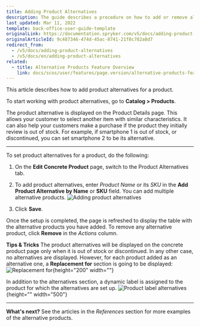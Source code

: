 ```yaml
---
title: Adding Product Alternatives
description: The guide describes a procedure on how to add or remove alternatives to the products in the Back Office.
last_updated: Mar 11, 2022
template: back-office-user-guide-template
originalLink: https://documentation.spryker.com/v5/docs/adding-product-alternatives
originalArticleId: 9c487346-474d-45ac-8741-21f8c782a8d7
redirect_from:
  - /v5/docs/adding-product-alternatives
  - /v5/docs/en/adding-product-alternatives
related:
  - title: Alternative Products Feature Overview
    link: docs/scos/user/features/page.version/alternative-products-feature-overview.html
---
```


This article describes how to add product alternatives for a product.

To start working with product alternatives, go to **Catalog > Products**.

The product alternative is displayed on the Product Details page. This allows your customer to select another item with similar characteristics. It can also help your customers make a purchase if the product they initially review is out of stock.
For example, if smartphone 1 is out of stock, or discontinued, you can set smartphone 2 to be its alternative.
***
To set product alternatives for a product, do the following:
1. On the **Edit Concrete Product** page, switch to the Product Alternatives tab. 
2. To add product alternatives, enter _Product Name_ or its _SKU_ in the **Add Product Alternative by Name** or **SKU** field.
    You can add multiple alternative products.
![Adding product alternatives](https://spryker.s3.eu-central-1.amazonaws.com/docs/User+Guides/Back+Office+User+Guides/Products/Products/Managing+products/Adding+Product+Alternatives/add-product-alternative.png) 

4. Click **Save**.

Once the setup is completed, the page is refreshed to display the table with the alternative products you have added. 
To remove any alternative product, click **Remove** in the _Actions_ column.

**Tips & Tricks**
The product alternatives will be displayed on the concrete product page only when it is out of stock or discontinued. In any other case, no alternatives are displayed. However, for each product added as an alternative one, a **Replacement for** section is going to be displayed:
![Replacement for](https://spryker.s3.eu-central-1.amazonaws.com/docs/User+Guides/Back+Office+User+Guides/Products/Products/Managing+products/Adding+Product+Alternatives/replacement-for.png){height="200" width=""}

In addition to the alternatives section, a dynamic label is assigned to the product for which the alternatives are set up.
![Product label alternatives](https://spryker.s3.eu-central-1.amazonaws.com/docs/User+Guides/Back+Office+User+Guides/Products/Products/Managing+products/Adding+Product+Alternatives/product-label-alternatives.png){height="" width="500"}

***
**What's next?**
See the articles in the _References_ section for more examples of the alternative products.

